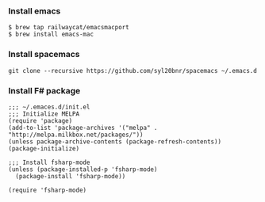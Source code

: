 ### Install emacs

```
$ brew tap railwaycat/emacsmacport
$ brew install emacs-mac
```

### Install spacemacs

```
git clone --recursive https://github.com/syl20bnr/spacemacs ~/.emacs.d
```

### Install F# package

```
;;; ~/.emaces.d/init.el 
;;; Initialize MELPA
(require 'package)
(add-to-list 'package-archives '("melpa" . "http://melpa.milkbox.net/packages/"))
(unless package-archive-contents (package-refresh-contents))
(package-initialize)

;;; Install fsharp-mode
(unless (package-installed-p 'fsharp-mode)
  (package-install 'fsharp-mode))

(require 'fsharp-mode)
```
